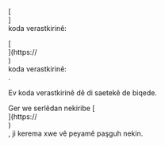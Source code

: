 [<br host>]<br action>koda verastkirinê:<br code>

[<br host>](https://<br host>)<br action>koda verastkirinê:<br code>.

Ev koda verastkirinê dê di saetekê de biqede.

Ger we serlêdan nekiribe [<br host>](https://<br host>)<br action>, ji kerema xwe vê peyamê paşguh nekin.
